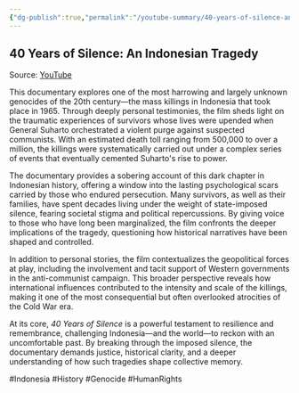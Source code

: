 ```yaml
---
{"dg-publish":true,"permalink":"/youtube-summary/40-years-of-silence-an-indonesian-tragedy-genocide/","title":"40 Years of Silence: An Indonesian Tragedy - Genocide","tags":["video","summary"],"created":"2025-05-30T04:29:49.854+07:00","updated":"2025-08-06T06:49:18.582+07:00"}
---
```



## 40 Years of Silence: An Indonesian Tragedy  

Source: [YouTube](https://www.youtube.com/watch?v=kLT6G8FD3E4&rco=1)  

This documentary explores one of the most harrowing and largely unknown genocides of the 20th century—the mass killings in Indonesia that took place in 1965. Through deeply personal testimonies, the film sheds light on the traumatic experiences of survivors whose lives were upended when General Suharto orchestrated a violent purge against suspected communists. With an estimated death toll ranging from 500,000 to over a million, the killings were systematically carried out under a complex series of events that eventually cemented Suharto's rise to power.

The documentary provides a sobering account of this dark chapter in Indonesian history, offering a window into the lasting psychological scars carried by those who endured persecution. Many survivors, as well as their families, have spent decades living under the weight of state-imposed silence, fearing societal stigma and political repercussions. By giving voice to those who have long been marginalized, the film confronts the deeper implications of the tragedy, questioning how historical narratives have been shaped and controlled.

In addition to personal stories, the film contextualizes the geopolitical forces at play, including the involvement and tacit support of Western governments in the anti-communist campaign. This broader perspective reveals how international influences contributed to the intensity and scale of the killings, making it one of the most consequential but often overlooked atrocities of the Cold War era.

At its core, *40 Years of Silence* is a powerful testament to resilience and remembrance, challenging Indonesia—and the world—to reckon with an uncomfortable past. By breaking through the imposed silence, the documentary demands justice, historical clarity, and a deeper understanding of how such tragedies shape collective memory.

#Indonesia #History #Genocide #HumanRights

